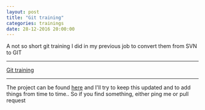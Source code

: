 ```yaml
---
layout: post
title: "Git training"
categories: trainings 
date: 28-12-2016 20:00:00
---
```

A not so short git training I did in my previous job to convert them from SVN to GIT

----
[Git training](/git-training/index.html)

----
The project can be found [here](https://github.com/ioparaskev/git-training) and I'll try to keep this updated and to add things from time to time.. So if you find something, either ping me or pull request

